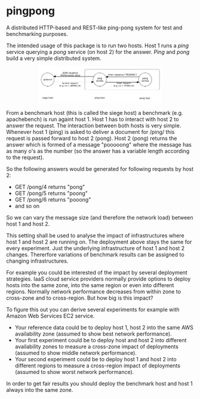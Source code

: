 pingpong
========

A distributed HTTP-based and REST-like ping-pong system for test and benchmarking purposes.

The intended usage of this package is to run two hosts. Host 1 runs a _ping_ service querying a _pong_ service (on host 2) for the answer. _Ping_ and _pong_ build a very simple distributed system.

<center>
<img src="experiment.png" width=66%>
</center>

From a benchmark host (this is called the siege host) a benchmark (e.g. apachebench) is run againt host 1. Host 1 has to interact with host 2 to answer the request. The interaction between both hosts is very simple. Whenever host 1 (ping) is asked to deliver a document for /ping/<nr> this request is passed forward to host 2 (pong). Host 2 (pong) returns the answer which is formed of a message "pooooong" where the message has as many o's as the number (so the answer has a variable length according to the request).

So the following answers would be generated for following requests by host 2:

- GET /pong/4 returns "pong"
- GET /pong/5 returns "poong"
- GET /pong/6 returns "pooong"
- and so on

So we can vary the message size (and therefore the network load) between host 1 and host 2.

This setting shall be used to analyse the impact of infrastructures where host 1 and host 2 are running on. The deployment above stays the same for every experiment. Just the underlying infrastructure of host 1 and host 2 changes. Thererfore variations of benchmark results can be assigned to changing infrastructures.

For example you could be interested of the impact by several deployment strategies. IaaS cloud service providers normally provide options to deploy hosts into the same zone, into the same region or even into different regions. Normally network performance decreases from within zone to cross-zone and to cross-region. But how big is this impact?

To figure this out you can derive several experiments for example with Amazon Web Services EC2 service.

- Your reference data could be to deploy host 1, host 2 into the same AWS availability zone (assumed to show best network performance).
- Your first experiment could be to deploy host and host 2 into different availability zones to measure a cross-zone impact of deployments (assumed to show middle network performance).
- Your second experiment could be to deploy host 1 and host 2 into different regions to measure a cross-region impact of deployments (assumed to show worst network performance).

In order to get fair results you should deploy the benchmark host and host 1 always into the same zone.
